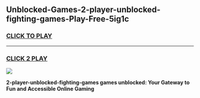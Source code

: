
## Unblocked-Games-2-player-unblocked-fighting-games-Play-Free-5ig1c
<h3>
<a href="https://premium76.site?title=2-player-unblocked-fighting-games&ref=10A">CLICK TO PLAY</a></h3>
<hr>

<h3>
<a href="https://premium76.site?title=2-player-unblocked-fighting-games&ref=10A">CLICK 2 PLAY</a>
  
</h3>

<a href="https://premium76.site?title=2-player-unblocked-fighting-games&ref=10A"><img src="https://clearcache.store/games.png"></a>


**2-player-unblocked-fighting-games games unblocked: Your Gateway to Fun and Accessible Online Gaming**
